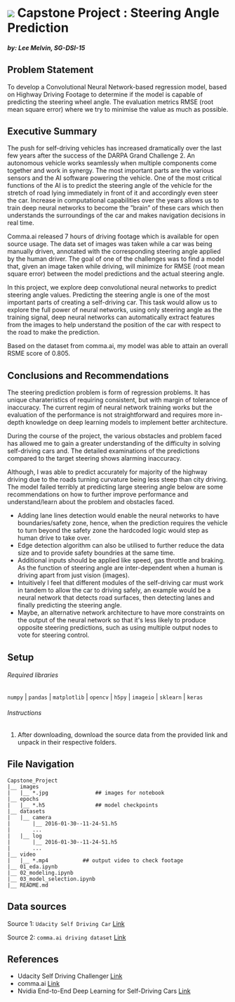 # ![](https://ga-dash.s3.amazonaws.com/production/assets/logo-9f88ae6c9c3871690e33280fcf557f33.png) Capstone Project : Steering Angle Prediction

##### by: Lee Melvin, SG-DSI-15

## Problem Statement

To develop a Convolutional Neural Network-based regression model, based on Highway Driving Footage to determine if the model is capable of predicting the steering wheel angle. The evaluation metrics RMSE (root mean square error) where we try to minimise the value as much as possible.

## Executive Summary

The push for self-driving vehicles has increased dramatically over the last few years after the success of the DARPA
Grand Challenge 2. An autonomous vehicle works seamlessly when multiple components come together and work in synergy. The most important parts are the various sensors and the AI software powering the vehicle. One of the most critical functions of the AI is to predict the steering angle of the vehicle for the stretch of road lying immediately in front of it and accordingly even steer the car. Increase in computational capabilities over the years allows us to train deep neural networks to become the ”brain” of these cars which then understands the surroundings of the car and makes navigation decisions in real time.   

Comma.ai released 7 hours of driving footage which is available for open source usage. The data set of images was taken while a car was being manually driven, annotated with the corresponding steering angle applied by the human driver. The goal of one of the challenges was to find a model that, given an image taken while driving, will minimize for RMSE (root mean square error) between the model predictions and the actual steering angle.   

In this project, we explore deep convolutional neural networks to predict steering angle values. Predicting the steering angle is one of the most important parts of creating a self-driving car. This task would allow us to explore the full power of neural networks, using only steering angle as the training signal, deep neural networks can automatically extract features from the images to help understand the position of the car with respect to the road to make the prediction.  

Based on the dataset from comma.ai, my model was able to attain an overall RSME score of 0.805. 

 ## Conclusions and Recommendations

The steering prediction problem is form of regression problems. It has unique charateristics of requiring consistent, but with margin of tolerance of inaccuracy. The current regim of neural network training works but the evaluation of the performance is not straightforward and requires more in-depth knowledge on deep learning models to implement better architecture.

During the course of the project, the various obstacles and problem faced has allowed me to gain a greater understanding of the difficulty in solving self-driving cars and. The detailed examinations of the predictions compared to the target steering shows alarming inaccuracy.

Although, I was able to predict accurately for majority of the highway driving due to the roads turning curvature being less steep than city driving. The model failed terribly at predicting large steering angle below are some recommendations on how to further improve performance and understand/learn about the problem and obstacles faced.

- Adding lane lines detection would enable the neural networks to have boundaries/safety zone, hence, when the prediction requires the vehicle to turn beyond the safety zone the hardcoded logic would step as human drive to take over.
- Edge detection algorithm can also be utilised to further reduce the data size and to provide safety boundries at the same time.
- Additional inputs should be applied like speed, gas throttle and braking. As the function of steering angle are inter-dependent when a human is driving apart from just vision (images).
- Intuitively I feel that different modules of the self-driving car must work in tandem to allow the car to driving safely, an example would be a neural network that detects road surfaces, then detecting lanes and finally predicting the steering angle.
- Maybe, an alternative network architecture to have more constraints on the output of the neural network so that it's less likely to produce opposite steering predictions, such as using multiple output nodes to vote for steering control.

## Setup

###### Required libraries

`numpy`	| `pandas` | `matplotlib` | `opencv` | `h5py` | `imageio` | `sklearn` | `keras`

###### Instructions

1. After downloading, download the source data from the provided link and unpack in their respective folders.

## File Navigation

```
Capstone_Project
|__ images
|   |__ *.jpg				## images for notebook
|__ epochs
|   |__ *.h5				## model checkpoints
|__ datasets
|	|__ camera
|		|__ 2016-01-30--11-24-51.h5
|		...
|	|__ log
|		|__ 2016-01-30--11-24-51.h5
|		...
|__ video
|	|__ *.mp4			## output video to check footage
|__ 01_eda.ipynb
|__ 02_modeling.ipynb
|__ 03_model_selection.ipynb
|__ README.md

```

## Data sources

Source 1: `Udacity Self Driving Car` [Link](http://academictorrents.com/details/9b0c6c1044633d076b0f73dc312aa34433a25c56)

Source 2: `comma.ai driving dataset` [Link](http://academictorrents.com/details/58c41e8bcc8eb4e2204a3b263cdf728c0a7331eb)


## References

- Udacity Self Driving Challenger [Link](https://github.com/udacity/self-driving-car/tree/master/challenges/challenge-2)
- comma.ai [Link](https://github.com/commaai/research)
- Nvidia End-to-End Deep Learning for Self-Driving Cars [Link](https://developer.nvidia.com/blog/deep-learning-self-driving-cars/)